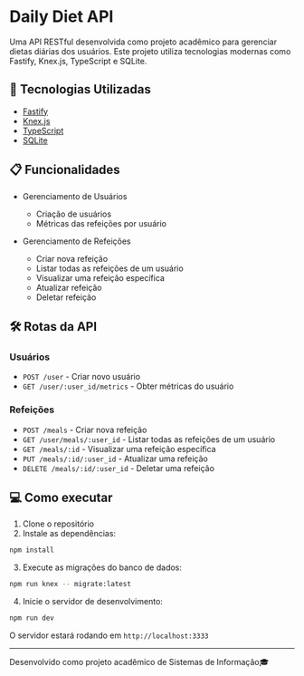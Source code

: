 # Daily Diet API

Uma API RESTful desenvolvida como projeto acadêmico para gerenciar dietas diárias dos usuários. Este projeto utiliza tecnologias modernas como Fastify, Knex.js, TypeScript e SQLite.

## 🚀 Tecnologias Utilizadas

- [Fastify](https://www.fastify.io/)
- [Knex.js](https://knexjs.org/)
- [TypeScript](https://www.typescriptlang.org/)
- [SQLite](https://www.sqlite.org/)

## 📋 Funcionalidades

- Gerenciamento de Usuários
  - Criação de usuários
  - Métricas das refeições por usuário

- Gerenciamento de Refeições
  - Criar nova refeição
  - Listar todas as refeições de um usuário
  - Visualizar uma refeição específica
  - Atualizar refeição
  - Deletar refeição

## 🛠️ Rotas da API

### Usuários
- `POST /user` - Criar novo usuário
- `GET /user/:user_id/metrics` - Obter métricas do usuário

### Refeições
- `POST /meals` - Criar nova refeição
- `GET /user/meals/:user_id` - Listar todas as refeições de um usuário
- `GET /meals/:id` - Visualizar uma refeição específica
- `PUT /meals/:id/:user_id` - Atualizar uma refeição
- `DELETE /meals/:id/:user_id` - Deletar uma refeição

## 💻 Como executar

1. Clone o repositório
2. Instale as dependências:
```bash
npm install
```

3. Execute as migrações do banco de dados:
```bash
npm run knex -- migrate:latest
```

4. Inicie o servidor de desenvolvimento:
```bash
npm run dev
```

O servidor estará rodando em `http://localhost:3333`

---

Desenvolvido como projeto acadêmico de Sistemas de Informação🎓
